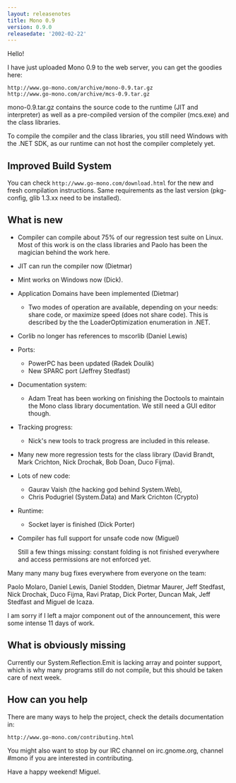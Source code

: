 ```yaml
---
layout: releasenotes
title: Mono 0.9
version: 0.9.0
releasedate: '2002-02-22'
---
```


Hello!

I have just uploaded Mono 0.9 to the web server, you can get
the goodies here:

    http://www.go-mono.com/archive/mono-0.9.tar.gz
    http://www.go-mono.com/archive/mcs-0.9.tar.gz

mono-0.9.tar.gz contains the source code to the runtime (JIT
and interpreter) as well as a pre-compiled version of the
compiler (mcs.exe) and the class libraries.

To compile the compiler and the class libraries, you still
need Windows with the .NET SDK, as our runtime can not host
the compiler completely yet.

## Improved Build System

You can check `http://www.go-mono.com/download.html` for the
new and fresh compilation instructions.  Same requirements as
the last version (pkg-config, glib 1.3.xx need to be
installed).

## What is new

* Compiler can compile about 75% of our regression test suite
on Linux.  Most of this work is on the class libraries and
Paolo has been the magician behind the work here.

* JIT can run the compiler now (Dietmar)

* Mint works on Windows now (Dick).

* Application Domains have been implemented (Dietmar)

    * Two modes of operation are available, depending on
        your needs: share code, or maximize speed (does not
        share code).  This is described by the the
        LoaderOptimization enumeration in .NET.

* Corlib no longer has references to mscorlib (Daniel Lewis)

* Ports:
    * PowerPC has been updated (Radek Doulik)
    * New SPARC port (Jeffrey Stedfast)

* Documentation system:
    * Adam Treat has been working on finishing the Doctools
    to maintain the Mono class library documentation.  We
    still need a GUI editor though.

* Tracking progress:
    * Nick's new tools to track progress are included in
    this release.

* Many new more regression tests for the class library
    (David Brandt, Mark Crichton, Nick Drochak, Bob Doan,
        Duco Fijma).

* Lots of new code:
    * Gaurav Vaish (the hacking god behind System.Web),
    * Chris Podugriel (System.Data) and Mark Crichton (Crypto)

* Runtime:
    * Socket layer is finished (Dick Porter)

* Compiler has full support for unsafe code now (Miguel)

    Still a few things missing: constant folding is not
    finished everywhere and access permissions are not
    enforced yet.

Many many many bug fixes everywhere from everyone on the team:

Paolo Molaro, Daniel Lewis, Daniel Stodden, Dietmar
Maurer, Jeff Stedfast, Nick Drochak, Duco Fijma, Ravi Pratap,
Dick Porter, Duncan Mak, Jeff Stedfast and Miguel de Icaza.

I am sorry if I left a major component out of the
announcement, this were some intense 11 days of work.

## What is obviously missing

Currently our System.Reflection.Emit is lacking array and
pointer support, which is why many programs still do not
compile, but this should be taken care of next week.

## How can you help

There are many ways to help the project, check the details
documentation in:

    http://www.go-mono.com/contributing.html

You might also want to stop by our IRC channel on
irc.gnome.org, channel #mono if you are interested in
contributing.

Have a happy weekend!
Miguel.